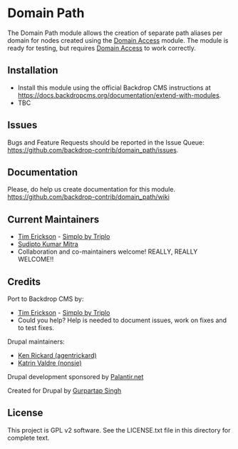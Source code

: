 Domain Path
===========
<!--
|<- - - - - - - This line is exactly 80 characters for reference - - - - - - ->|
-->
The Domain Path module allows the creation of separate path aliases per domain for nodes created using the [Domain Access](https://github.com/backdrop-contrib/domain) module. The module is ready for testing, but requires [Domain Access](https://github.com/backdrop-contrib/domain) to work correctly.

Installation
------------
- Install this module using the official Backdrop CMS instructions at
  https://docs.backdropcms.org/documentation/extend-with-modules.
- TBC

Issues
------
Bugs and Feature Requests should be reported in the Issue Queue:
https://github.com/backdrop-contrib/domain_path/issues.

Documentation
-------------------
Please, do help us create documentation for this module. 
https://github.com/backdrop-contrib/domain_path/wiki

Current Maintainers
-------------------

- [Tim Erickson](https://github.com/stpaultim) - [Simplo by Triplo](https://simplo.site/)
- [Sudipto Kumar Mitra](https://github.com/sudipto68)
- Collaboration and co-maintainers welcome! REALLY, REALLY WELCOME!!

Credits
-------

Port to Backdrop CMS by:
- [Tim Erickson](https://github.com/stpaultim) - [Simplo by Triplo](https://simplo.site/)
- Could you help? Help is needed to document issues, work on fixes and to test fixes.

Drupal maintainers:
- [Ken Rickard (agentrickard)](https://www.drupal.org/u/agentrickard)
- [Katrin Valdre (nonsie)](https://www.drupal.org/u/nonsie)

Drupal development sponsored by [Palantir.net](https://palantir.net/)

Created for Drupal by [Gurpartap Singh](https://www.drupal.org/u/gurpartap-singh)

License
-------

This project is GPL v2 software.
See the LICENSE.txt file in this directory for complete text.
